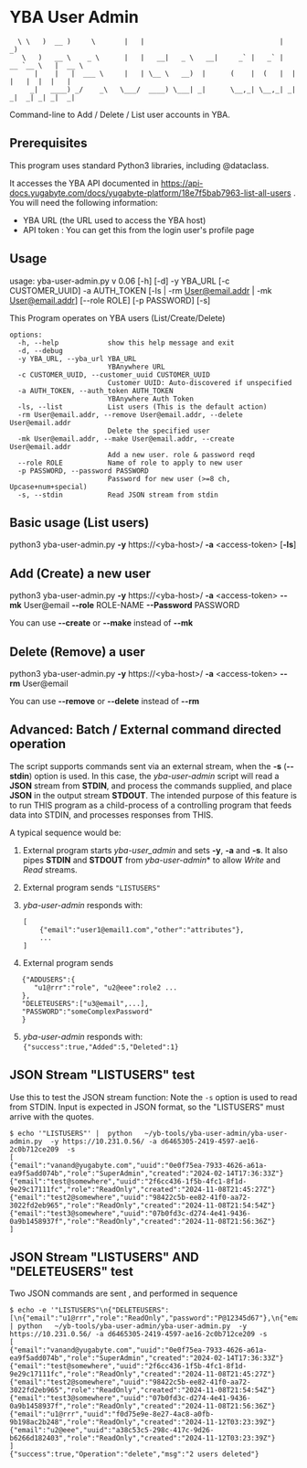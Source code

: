 &nbsp;
# YBA User Admin
      \ \   )  __ )     \       |   |                                 |            _)
       \   )   __ \    _ \      |   |   __|   _ \   __|     _` |   _` |  __ `__ \   |  __ \
          |    |   |  ___ \     |   | \__ \   __)  |      (    |  (   |  |   |   |  |  |   |
         _|   ____) _/    _\   \___/  ____) \___| _|      \__,_| \__,_| _|  _|  _| _| _|  _|

Command-line to Add / Delete / List user accounts in YBA.

## Prerequisites

This program uses standard Python3 libraries, including @dataclass.

It accesses the YBA API documented in https://api-docs.yugabyte.com/docs/yugabyte-platform/18e7f5bab7963-list-all-users .
You will need the following information:
* YBA URL (the URL used to access the YBA host)
* API token : You can get this from the login user's profile page

## Usage
usage: yba-user-admin.py v 0.06 [-h] [-d] -y YBA_URL [-c CUSTOMER_UUID] -a AUTH_TOKEN [-ls | -rm User@email.addr | -mk User@email.addr] [--role ROLE] [-p PASSWORD] [-s]

This Program operates on YBA users (List/Create/Delete)

```
options:
  -h, --help            show this help message and exit
  -d, --debug
  -y YBA_URL, --yba_url YBA_URL
                        YBAnywhere URL
  -c CUSTOMER_UUID, --customer_uuid CUSTOMER_UUID
                        Customer UUID: Auto-discovered if unspecified
  -a AUTH_TOKEN, --auth_token AUTH_TOKEN
                        YBAnywhere Auth Token
  -ls, --list           List users (This is the default action)
  -rm User@email.addr, --remove User@email.addr, --delete User@email.addr
                        Delete the specified user
  -mk User@email.addr, --make User@email.addr, --create User@email.addr
                        Add a new user. role & password reqd
  --role ROLE           Name of role to apply to new user
  -p PASSWORD, --password PASSWORD
                        Password for new user (>=8 ch, Upcase+num+special)
  -s, --stdin           Read JSON stream from stdin
```

## Basic usage (List users)

python3 yba-user-admin.py  **-y** https://\<yba-host\>/ **-a** \<access-token\> [**-ls**]

## Add (Create) a new user

python3 yba-user-admin.py  **-y** https://\<yba-host\>/ **-a** \<access-token\> **--mk** User@email **--role** ROLE-NAME **--Password** PASSWORD

You can use **--create**  or **--make** instead of **--mk**

## Delete (Remove) a user

python3 yba-user-admin.py  **-y** https://\<yba-host\>/ **-a** \<access-token\> **--rm** User@email 

You can use **--remove** or **--delete** instead of **--rm**

## Advanced: Batch / External command directed operation

The script supports commands sent via an external stream, when the **-s** (**--stdin**) option is used.
In this case, the *yba-user-admin* script will read a **JSON** stream from **STDIN**, and process the commands supplied, and place **JSON** in the output stream **STDOUT**.
The intended purpose of this feature is to run THIS program as a child-process of a controlling program that feeds data into STDIN, and processes responses from THIS.

A typical sequence would be:

1. External program starts *yba-user_admin* and sets **-y**, **-a** and **-s**.
   It also pipes **STDIN** and **STDOUT** from *yba-user-admin** to allow *Write* and *Read* streams.

2. External program sends `"LISTUSERS"`

3. *yba-user-admin* responds with:
    ```
    [
        {"email":"user1@email1.com","other":"attributes"},
        ...
    ]
    ```

4. External program sends
  ```
     {"ADDUSERS":{
        "u1@rrr":"role", "u2@eee":role2 ...
     },
     "DELETEUSERS":["u3@email",...],
     "PASSWORD":"someComplexPassword"
     }

  ```

5.  *yba-user-admin* responds with: `{"success":true,"Added":5,"Deleted":1}` 

  
## JSON Stream "LISTUSERS" test

Use this to test the JSON stream function:
Note the `-s` option is used to read from STDIN.
Input is expected in JSON format, so the "LISTUSERS" must arrive with the quotes.
```
$ echo '"LISTUSERS"' |  python   ~/yb-tools/yba-user-admin/yba-user-admin.py  -y https://10.231.0.56/ -a d6465305-2419-4597-ae16-2c0b712ce209  -s
[
{"email":"vanand@yugabyte.com","uuid":"0e0f75ea-7933-4626-a61a-ea9f5add074b","role":"SuperAdmin","created":"2024-02-14T17:36:33Z"}
{"email":"test@somewhere","uuid":"2f6cc436-1f5b-4fc1-8f1d-9e29c17111fc","role":"ReadOnly","created":"2024-11-08T21:45:27Z"}
{"email":"test2@somewhere","uuid":"98422c5b-ee82-41f0-aa72-3022fd2eb965","role":"ReadOnly","created":"2024-11-08T21:54:54Z"}
{"email":"test3@somewhere","uuid":"07b0fd3c-d274-4e41-9436-0a9b1458937f","role":"ReadOnly","created":"2024-11-08T21:56:36Z"}
]
```

## JSON Stream "LISTUSERS"  AND "DELETEUSERS" test
Two JSON commands are sent , and performed in sequence

```
$ echo -e '"LISTUSERS"\n{"DELETEUSERS":[\n{"email":"u1@rrr","role":"ReadOnly","password":"P@12345d67"},\n{"email":"u2@eee","role":"ReadOnly","password":"P#12w34567"}]}' | python   ~/yb-tools/yba-user-admin/yba-user-admin.py  -y https://10.231.0.56/ -a d6465305-2419-4597-ae16-2c0b712ce209 -s
[
{"email":"vanand@yugabyte.com","uuid":"0e0f75ea-7933-4626-a61a-ea9f5add074b","role":"SuperAdmin","created":"2024-02-14T17:36:33Z"}
{"email":"test@somewhere","uuid":"2f6cc436-1f5b-4fc1-8f1d-9e29c17111fc","role":"ReadOnly","created":"2024-11-08T21:45:27Z"}
{"email":"test2@somewhere","uuid":"98422c5b-ee82-41f0-aa72-3022fd2eb965","role":"ReadOnly","created":"2024-11-08T21:54:54Z"}
{"email":"test3@somewhere","uuid":"07b0fd3c-d274-4e41-9436-0a9b1458937f","role":"ReadOnly","created":"2024-11-08T21:56:36Z"}
{"email":"u1@rrr","uuid":"f0d75e9e-8e27-4ac8-a0fb-9b198ac2b248","role":"ReadOnly","created":"2024-11-12T03:23:39Z"}
{"email":"u2@eee","uuid":"a38c53c5-298c-417c-9d26-b6266d182403","role":"ReadOnly","created":"2024-11-12T03:23:39Z"}
]
{"success":true,"Operation":"delete","msg":"2 users deleted"}

```